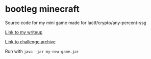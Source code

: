 # bootleg minecraft

Source code for my mini game made for lactf/crypto/any-percent-ssg

[Link to my writeup](https://github.com/AVDestroyer/CTF-Writeups/blob/main/lactf2024/any-percent-ssg/solve.md)

[Link to challenge archive](https://github.com/uclaacm/lactf-archive/tree/main/2024/crypto/any-percent-ssg)

Run with `java -jar my-new-game.jar`
